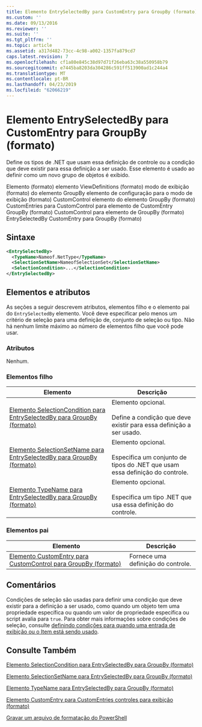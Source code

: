 ```yaml
---
title: Elemento EntrySelectedBy para CustomEntry para GroupBy (formato) | Microsoft Docs
ms.custom: ''
ms.date: 09/13/2016
ms.reviewer: ''
ms.suite: ''
ms.tgt_pltfrm: ''
ms.topic: article
ms.assetid: a317d482-73cc-4c98-a002-1357fa879cd7
caps.latest.revision: 7
ms.openlocfilehash: cf1a80e845c38d97d71f26eba63c38a550958b79
ms.sourcegitcommit: e7445ba8203da304286c591ff513900ad1c244a4
ms.translationtype: MT
ms.contentlocale: pt-BR
ms.lasthandoff: 04/23/2019
ms.locfileid: "62066219"
---
```

# <a name="entryselectedby-element-for-customentry-for-groupby-format"></a>Elemento EntrySelectedBy para CustomEntry para GroupBy (formato)

Define os tipos de .NET que usam essa definição de controle ou a condição que deve existir para essa definição a ser usado. Esse elemento é usado ao definir como um novo grupo de objetos é exibido.

Elemento (formato) elemento ViewDefinitions (formato) modo de exibição (formato) do elemento GroupBy elemento de configuração para o modo de exibição (formato) CustomControl elemento do elemento GroupBy (formato) CustomEntries para CustomControl para elemento de CustomEntry GroupBy (formato) CustomControl para elemento de GroupBy (formato) EntrySelectedBy CustomEntry para GroupBy (formato)

## <a name="syntax"></a>Sintaxe

```xml
<EntrySelectedBy>
  <TypeName>Nameof.NetType</TypeName>
  <SelectionSetName>NameofSelectionSet</SelectionSetName>
  <SelectionCondition>...</SelectionCondition>
</EntrySelectedBy>
```

## <a name="attributes-and-elements"></a>Elementos e atributos

As seções a seguir descrevem atributos, elementos filho e o elemento pai do `EntrySelectedBy` elemento. Você deve especificar pelo menos um critério de seleção para uma definição de, conjunto de seleção ou tipo. Não há nenhum limite máximo ao número de elementos filho que você pode usar.

### <a name="attributes"></a>Atributos

Nenhum.

### <a name="child-elements"></a>Elementos filho

|Elemento|Descrição|
|-------------|-----------------|
|[Elemento SelectionCondition para EntrySelectedBy para GroupBy (formato)](./selectioncondition-element-for-entryselectedby-for-groupby-format.md)|Elemento opcional.<br /><br /> Define a condição que deve existir para essa definição a ser usado.|
|[Elemento SelectionSetName para EntrySelectedBy para GroupBy (formato)](./selectionsetname-element-for-entryselectedby-for-groupby-format.md)|Elemento opcional.<br /><br /> Especifica um conjunto de tipos do .NET que usam essa definição do controle.|
|[Elemento TypeName para EntrySelectedBy para GroupBy (formato)](./typename-element-for-entryselectedby-for-groupby-format.md)|Elemento opcional.<br /><br /> Especifica um tipo .NET que usa essa definição do controle.|

### <a name="parent-elements"></a>Elementos pai

|Elemento|Descrição|
|-------------|-----------------|
|[Elemento CustomEntry para CustomControl para GroupBy (formato)](./customentry-element-for-customcontrol-for-groupby-format.md)|Fornece uma definição do controle.|

## <a name="remarks"></a>Comentários

Condições de seleção são usadas para definir uma condição que deve existir para a definição a ser usado, como quando um objeto tem uma propriedade específica ou quando um valor de propriedade específica ou script avalia para `true`. Para obter mais informações sobre condições de seleção, consulte [definindo condições para quando uma entrada de exibição ou o Item está sendo usado](./defining-conditions-for-displaying-data.md).

## <a name="see-also"></a>Consulte Também

[Elemento SelectionCondition para EntrySelectedBy para GroupBy (formato)](./selectioncondition-element-for-entryselectedby-for-groupby-format.md)

[Elemento SelectionSetName para EntrySelectedBy para GroupBy (formato)](./selectionsetname-element-for-entryselectedby-for-groupby-format.md)

[Elemento TypeName para EntrySelectedBy para GroupBy (formato)](./typename-element-for-entryselectedby-for-groupby-format.md)

[Elemento CustomEntry para CustomEntries controles para exibição (formato)](./customentry-element-for-customentries-for-controls-for-view-format.md)

[Gravar um arquivo de formatação do PowerShell](./writing-a-powershell-formatting-file.md)
